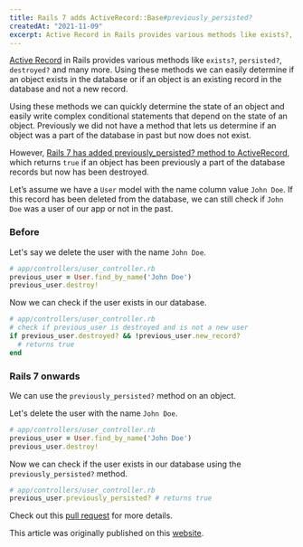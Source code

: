 ```yaml
---
title: Rails 7 adds ActiveRecord::Base#previously_persisted?
createdAt: "2021-11-09"
excerpt: Active Record in Rails provides various methods like exists?, persisted?, destroyed? and many more...
---
```


[Active Record](https://api.rubyonrails.org/v6.1.4/classes/ActiveRecord/Persistence.html)
in Rails provides various methods like `exists?`, `persisted?`, `destroyed?` and
many more. Using these methods we can easily determine if an object exists in
the database or if an object is an existing record in the database and not a new
record.

Using these methods we can quickly determine the state of an object and easily
write complex conditional statements that depend on the state of an object.
Previously we did not have a method that lets us determine if an object was a
part of the database in past but now does not exist.

However,
[Rails 7 has added previously_persisted? method to ActiveRecord](https://github.com/rails/rails/pull/42389),
which returns `true` if an object has been previously a part of the database
records but now has been destroyed.

Let’s assume we have a `User` model with the name column value `John Doe`. If
this record has been deleted from the database, we can still check if `John Doe`
was a user of our app or not in the past.

### Before

Let's say we delete the user with the name `John Doe`.

```ruby
# app/controllers/user_controller.rb
previous_user = User.find_by_name('John Doe')
previous_user.destroy!
```

Now we can check if the user exists in our database.

```ruby
# app/controllers/user_controller.rb
# check if previous_user is destroyed and is not a new user
if previous_user.destroyed? && !previous_user.new_record?
  # returns true
end
```

### Rails 7 onwards

We can use the `previously_persisted?` method on an object.

Let's delete the user with the name `John Doe`.

```ruby
# app/controllers/user_controller.rb
previous_user = User.find_by_name('John Doe')
previous_user.destroy!
```

Now we can check if the user exists in our database using the
`previously_persisted?` method.

```ruby
# app/controllers/user_controller.rb
previous_user.previously_persisted? # returns true
```

Check out this [pull request](https://github.com/rails/rails/pull/42389) for
more details.

This article was originally published on this [website](https://www.bigbinary.com/blog/rails-7-adds-activerecord-previously_persisted).

